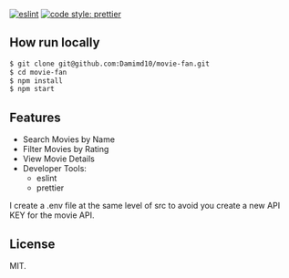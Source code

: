 [![eslint](https://img.shields.io/badge/eslint-enabled-green.svg)](https://eslint.org/)
[![code style: prettier](https://img.shields.io/badge/code_style-prettier-ff69b4.svg)](https://github.com/prettier/prettier)

## How run locally

```bash
$ git clone git@github.com:Damimd10/movie-fan.git
$ cd movie-fan
$ npm install
$ npm start
```

## Features

- Search Movies by Name
- Filter Movies by Rating
- View Movie Details
- Developer Tools:
  - eslint
  - prettier

I create a .env file at the same level of src to avoid you create a new API KEY for the movie API.

## License

MIT.
